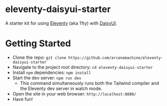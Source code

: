 # eleventy-daisyui-starter

A starter kit for using [Eleventy](https://github.com/11ty/eleventy/) (aka 11ty) with [DaisyUI](https://github.com/saadeghi/daisyui).

# Getting Started

- Clone the repo: `git clone https://github.com/arcanemachine/eleventy-daisyui-starter`
- Navigate to the project root directory: `cd eleventy-daisyui-starter`
- Install `npm` dependencies: `npm install`
- Start the dev server: `npm run dev`
  - This command simultaneously runs both the Tailwind compiler and the Eleventy dev server in watch mode.
- Open the site in your web browser: `http://localhost:8080/`
- Have fun!
